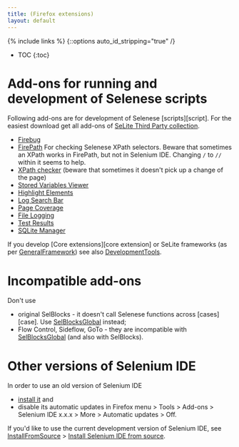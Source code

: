 ```yaml
---
title: (Firefox extensions)
layout: default
---
```

{% include links %}
{::options auto_id_stripping="true" /}
* TOC
{:toc}

# Add-ons for running and development of Selenese scripts
Following add-ons are for development of Selenese [scripts][script]. For the easiest download get all add-ons of [SeLite Third Party collection](https://addons.mozilla.org/en-GB/firefox/collections/peter-kehl/selite-third-party/).

  * [Firebug](https://addons.mozilla.org/en-us/firefox/addon/firebug)
  * [FirePath](https://addons.mozilla.org/en-US/firefox/addon/firepath) For checking Selenese XPath selectors. Beware that sometimes an XPath works in FirePath, but not in Selenium IDE. Changing `/` to `//` within it seems to help.
  * [XPath checker](https://addons.mozilla.org/en-US/firefox/addon/xpath-checker/) (beware that sometimes it doesn't pick up a change of the page)
  * [Stored Variables Viewer](https://addons.mozilla.org/en-US/firefox/addon/stored-variables-viewer-seleni/)
  * [Highlight Elements](https://addons.mozilla.org/en-us/firefox/addon/highlight-elements-selenium-id/)
  * [Log Search Bar](https://addons.mozilla.org/en-US/firefox/addon/log-search-bar-selenium-ide)
  * [Page Coverage](https://addons.mozilla.org/en-US/firefox/addon/page-coverage-selenium-ide)
  * [File Logging](https://addons.mozilla.org/en-US/firefox/addon/file-logging-selenium-ide/)
  * [Test Results](https://addons.mozilla.org/en-US/firefox/addon/test-results-selenium-ide/)
  * [SQLite Manager](https://addons.mozilla.org/en-US/firefox/addon/sqlite-manager)

If you develop [Core extensions][core extension] or SeLite frameworks (as per [GeneralFramework](GeneralFramework)) see also [DevelopmentTools](DevelopmentTools).

# Incompatible add-ons #
Don't use

  * original SelBlocks - it doesn't call Selenese functions across [cases][case]. Use [SelBlocksGlobal](SelBlocksGlobal) instead;
  * Flow Control, Sideflow, GoTo - they are incompatible with [SelBlocksGlobal](SelBlocksGlobal) (and also with SelBlocks).

# Other versions of Selenium IDE #
In order to use an old version of Selenium IDE 

  * [install it](https://addons.mozilla.org/en-US/firefox/addon/selenium-ide/versions/) and
  * disable its automatic updates in Firefox menu > Tools > Add-ons > Selenium IDE x.x.x > More > Automatic updates > Off.

If you'd like to use the current development version of Selenium IDE, see [InstallFromSource](InstallFromSource) > [Install Selenium IDE from source](InstallFromSource#install-selenium-ide-from-source).
